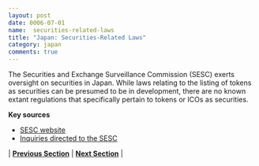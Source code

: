 ```yaml
---
layout: post
date: 0006-07-01
name:  securities-related-laws
title: "Japan: Securities-Related Laws"
category: japan
comments: true
---
```


The Securities and Exchange Surveillance Commission (SESC) exerts oversight on securities in Japan. While laws relating to the listing of tokens as securities can be presumed to be in development, there are no known extant regulations that specifically pertain to tokens or ICOs as securities.

**Key sources**
- [SESC website](http://www.fsa.go.jp/sesc/english/index.htm)
- [Inquiries directed to the SESC](http://www.fsa.go.jp/sesc/english/contactus/contactus.htm)


| **[Previous Section](https://neo-project.github.io/global-blockchain-compliance-hub//japan/japan-laws-token-sales.html)** | **[Next Section](https://neo-project.github.io/global-blockchain-compliance-hub//japan/japan-privacy-and-data-protection.html)** |
